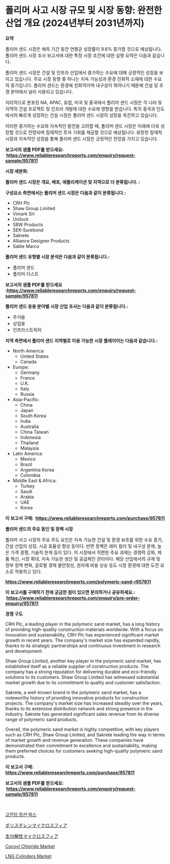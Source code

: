 <p><h1>폴리머 사고 시장 규모 및 시장 동향: 완전한 산업 개요 (2024년부터 2031년까지)</h1></p><p><strong>요약</strong></p>
<p><p>폴리머 샌드 시장은 예측 기간 동안 연평균 성장률이 9.6% 증가할 것으로 예상됩니다. 폴리머 샌드 시장 조사 보고서에 대한 특정 시장 조건에 대한 실행 요약은 다음과 같습니다.</p><p>폴리머 샌드 시장은 건설 및 인프라 산업에서 증가하는 수요에 대해 긍정적인 성장을 보이고 있습니다. 주요 시장 동향 중 하나는 지속 가능성과 환경 친화적 소재에 대한 수요의 증가입니다. 폴리머 샌드는 환경에 친화적이며 내구성이 뛰어나기 때문에 건설 및 조경 분야에서 널리 사용되고 있습니다.</p><p>지리적으로 분포된 NA, APAC, 유럽, 미국 및 중국에서 폴리머 샌드 시장은 각 나라 및 지역의 건설 프로젝트 및 인프라 개발에 대한 수요에 영향을 받습니다. 특히 중국과 인도에서의 빠르게 성장하는 건설 시장은 폴리머 샌드 시장의 성장을 촉진하고 있습니다.</p><p>이러한 증가하는 수요와 지속적인 발전을 고려할 때, 폴리머 샌드 시장은 미래에 더욱 성장할 것으로 전망되며 잠재적인 투자 기회를 제공할 것으로 예상됩니다. 유망한 잠재적 시장과 지속적인 성장을 통해 폴리머 샌드 시장은 긍정적인 전망을 가지고 있습니다.</p></p>
<p><strong>보고서의 샘플 PDF를 받으세요: &nbsp;<a href="https://www.reliableresearchreports.com/enquiry/request-sample/957811">https://www.reliableresearchreports.com/enquiry/request-sample/957811</a></strong></p>
<p><strong>시장 세분화:</strong></p>
<p><strong> 폴리머 샌드 시장은 개요, 배포, 애플리케이션 및 지역으로 더 분류됩니다. :</strong></p>
<p><strong>구성요소 측면에서는 폴리머 샌드 시장은 다음과 같이 분류됩니다.:</strong></p>
<p><ul><li>CRH Plc</li><li>Shaw Group Limited</li><li>Vimark Srl</li><li>Unilock</li><li>SRW Products</li><li>SEK-Surebond</li><li>Sakrete</li><li>Alliance Designer Products</li><li>Sable Marco</li></ul></p>
<p><strong> 폴리머 샌드 유형별 시장 분석은 다음과 같이 분류됩니다.:</strong></p>
<p><ul><li>폴리머 샌드</li><li>폴리머 더스트</li></ul></p>
<p><strong>보고서의 샘플 PDF를 받으세요 :<a href="https://www.reliableresearchreports.com/enquiry/request-sample/957811">https://www.reliableresearchreports.com/enquiry/request-sample/957811</a></strong></p>
<p><strong> 폴리머 샌드 응용 분야별 시장 산업 조사는 다음과 같이 분류됩니다.:</strong></p>
<p><ul><li>주거용</li><li>상업용</li><li>인프라스트럭처</li></ul></p>
<p><strong>지역 측면에서 폴리머 샌드 지역별로 이용 가능한 시장 플레이어는 다음과 같습니다.:</strong></p>
<p><ul>
    <li>
        North America:
        <ul>
            <li>United States</li>
            <li>Canada</li>
        </ul>
    </li>
    <li>
        Europe:
        <ul>
            <li>Germany</li>
            <li>France</li>
            <li>U.K.</li>
            <li>Italy</li>
            <li>Russia</li>
        </ul>
    </li>
    <li>
        Asia-Pacific:
        <ul>
            <li>China</li>
            <li>Japan</li>
            <li>South Korea</li>
            <li>India</li>
            <li>Australia</li>
            <li>China Taiwan</li>
            <li>Indonesia</li>
            <li>Thailand</li>
            <li>Malaysia</li>
        </ul>
    </li>
    <li>
        Latin America:
        <ul>
            <li>Mexico</li>
            <li>Brazil</li>
            <li>Argentina Korea</li>
            <li>Colombia</li>
        </ul>
    </li>
    <li>
        Middle East & Africa:
        <ul>
            <li>Turkey</li>
            <li>Saudi</li>
            <li>Arabia</li>
            <li>UAE</li>
            <li>Korea</li>
        </ul>
    </li>
    </ul></p>
<p><strong>이 보고서 구매: &nbsp;<a href="https://www.reliableresearchreports.com/purchase/957811">https://www.reliableresearchreports.com/purchase/957811</a></strong></p>
<p><strong>폴리머 샌드의 주요 동인 및 장벽 시장</strong></p>
<p><p>폴리머 사고 시장의 주요 주도 요인은 지속 가능한 건설 및 환경 보호를 위한 수요 증가, 건설 산업의 성장, 시공 효율성 향상 등이다. 반면 장벽은 레미 컬러 및 내구성 문제, 높은 가격 경쟁, 기술적 한계 등이 있다. 이 시장에서 직면한 주요 과제는 경쟁력 강화, 제품 혁신, 시장 확대, 지속 가능한 생산 및 공급체인 관리이다. 해당 산업에서의 규제 및 정부 정책 변화, 글로벌 경제 불안정성, 원자재 비용 상승 등도 시장 환경에 대한 도전 요소로 작용하고 있다.</p></p>
<p><strong><a href="https://www.reliableresearchreports.com/polymeric-sand-r957811">https://www.reliableresearchreports.com/polymeric-sand-r957811</a></strong></p>
<p><strong>이 보고서를 구매하기 전에 궁금한 점이 있으면 문의하거나 공유하세요.: &nbsp;<a href="https://www.reliableresearchreports.com/enquiry/pre-order-enquiry/957811">https://www.reliableresearchreports.com/enquiry/pre-order-enquiry/957811</a></strong></p>
<p><strong>경쟁 구도</strong></p>
<p><p>CRH Plc, a leading player in the polymeric sand market, has a long history of providing high-quality construction materials worldwide. With a focus on innovation and sustainability, CRH Plc has experienced significant market growth in recent years. The company's market size has expanded rapidly, thanks to its strategic partnerships and continuous investment in research and development.</p><p>Shaw Group Limited, another key player in the polymeric sand market, has established itself as a reliable supplier of construction products. The company has a strong reputation for delivering durable and eco-friendly solutions to its customers. Shaw Group Limited has witnessed substantial market growth due to its commitment to quality and customer satisfaction.</p><p>Sakrete, a well-known brand in the polymeric sand market, has a noteworthy history of providing innovative products for construction projects. The company's market size has increased steadily over the years, thanks to its extensive distribution network and strong presence in the industry. Sakrete has generated significant sales revenue from its diverse range of polymeric sand products.</p><p>Overall, the polymeric sand market is highly competitive, with key players such as CRH Plc, Shaw Group Limited, and Sakrete leading the way in terms of market growth and revenue generation. These companies have demonstrated their commitment to excellence and sustainability, making them preferred choices for customers seeking high-quality polymeric sand products.</p></p>
<p><strong>이 보고서 구매: &nbsp; <a href="https://www.reliableresearchreports.com/purchase/957811">https://www.reliableresearchreports.com/purchase/957811</a></strong></p>
<p><strong>보고서의 샘플 PDF를 받으세요: &nbsp;<a href="https://www.reliableresearchreports.com/enquiry/request-sample/957811">https://www.reliableresearchreports.com/enquiry/request-sample/957811</a></strong><strong></strong></p>
<p>&nbsp;</p>
<p><p><a href="https://github.com/xvz497517413/Market-Research-Report-List-1/blob/main/268923428695.md">고전압 정션 박스</a></p><p><a href="https://github.com/mcbeesbxa270/Market-Research-Report-List-1/blob/main/714302431242.md">ポリスチレンマイクロスフィア</a></p><p><a href="https://github.com/EmoryYundt1935/Market-Research-Report-List-1/blob/main/720600931243.md">生分解性マイクロスフィア</a></p><p><a href="https://issuu.com/reportprime-2/docs/cocoyl-chloride-market-size-2030.pptx">Cocoyl Chloride Market</a></p><p><a href="https://github.com/mahnoor2003/Market-Research-Report-List-4/blob/main/lng-cylinders-market.md">LNG Cylinders Market</a></p></p>